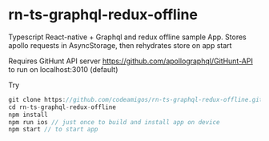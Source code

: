 # rn-ts-graphql-redux-offline
Typescript React-native + Graphql and redux offline sample App.
Stores apollo requests in AsyncStorage, then rehydrates store on app start

Requires GitHunt API server https://github.com/apollographql/GitHunt-API to run on localhost:3010 (default)

Try
```javascript
git clone https://github.com/codeamigos/rn-ts-graphql-redux-offline.git
cd rn-ts-graphql-redux-offline
npm install
npm run ios // just once to build and install app on device
npm start // to start app
```
